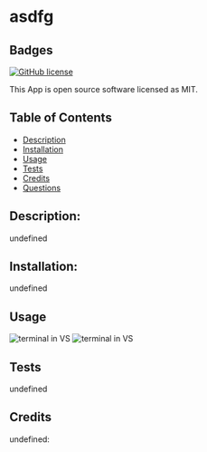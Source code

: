 # asdfg
  ## Badges
  
  [![GitHub license](https://img.shields.io/badge/license-MIT-blue.svg)]()
  
  This App is open source software licensed as MIT.
  ## Table of Contents
  * [Description](https://github.com/mr2447/potential-enigma/tree/main/Develop/dist#description)
  * [Installation](https://github.com/mr2447/potential-enigma/tree/main/Develop/dist#installation)
  * [Usage](https://github.com/mr2447/potential-enigma/tree/main/Develop/dist#usage)
  * [Tests](https://github.com/mr2447/potential-enigma/tree/main/Develop/dist#tests)
  * [Credits](https://github.com/mr2447/potential-enigma/tree/main/Develop/dist#Credits)
  * [Questions](https://github.com/mr2447/potential-enigma/tree/main/Develop/dist#questions)
  ## Description: 
  undefined
  ## Installation: 
  undefined
  ## Usage
  ![terminal in VS](../assets/images/undefined)
  ![terminal in VS](../assets/videos/undefined)
  ## Tests
  undefined
  ## Credits 
  undefined: 
